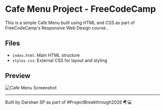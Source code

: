 # Cafe Menu Project - FreeCodeCamp

This is a simple Cafe Menu built using HTML and CSS as part of FreeCodeCamp's Responsive Web Design course..

## Files
- `index.html`: Main HTML structure
- `styles.css`: External CSS for layout and styling

## Preview
![Cafe Menu Screenshot](https://cdn.freecodecamp.org/curriculum/css-cafe/coffee.jpg)

---

Built by Darshan SP as part of #ProjectBreakthrough2026 🌏💻
